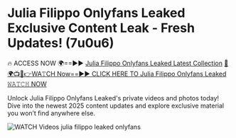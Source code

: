# Julia Filippo Onlyfans Leaked Exclusive Content Leak - Fresh Updates! (7u0u6)

🔥 ACCESS NOW 🌍==►► <a href="https://tinyurl.com/3fjeunct" rel="nofollow">Julia Filippo Onlyfans Leaked Latest Collection</a></h3>
[🔴🌍📺📱👉WA𝚃CH Now==►► CLICK HERE TO Julia Filippo Onlyfans Leaked 𝚆𝙰𝚃𝙲𝙷 NOW](https://tinyurl.com/3fjeunct)

Unlock Julia Filippo Onlyfans Leaked's private videos and photos today! Dive into the newest 2025 content updates and explore exclusive material you won’t find anywhere else.


<a href="https://tinyurl.com/3fjeunct" rel="nofollow" data-target="animated-image.originalLink"><img src="https://camo.githubusercontent.com/8a4f000d20f83aca3bf7ec5f350d767afa0574a8a352519fd8cfa583a6f93a33/68747470733a2f2f692e696d6775722e636f6d2f644a486b345a712e676966" alt="WATCH Videos" data-canonical-src="https://i.imgur.com/dJHk4Zq.gif" style="max-width: 100%; display: inline-block;" data-target="animated-image.originalImage"></a>
julia filippo leaked onlyfans